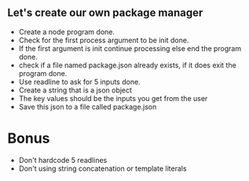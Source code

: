 
## Let's create our own package manager

* Create a node program done.
* Check for the first process argument to be init done.
* If the first argument is init continue processing else end the program done.
* check if a file named package.json already exists, if it does exit the program done.
* Use readline to ask for 5 inputs done.
* Create a string that is a json object
* The key values should be the inputs you get from the user
* Save this json to a file called package.json

# Bonus
* Don't hardcode 5 readlines
* Don't using string concatenation or template literals
